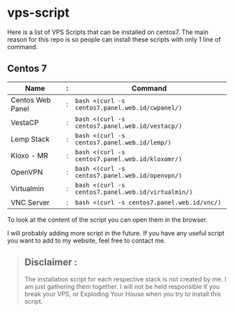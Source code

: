 # vps-script

Here is a list of VPS Scripts that can be installed on centos7. The main reason for this repo is so people can install these scripts with only 1 line of command.

## Centos 7

| Name             | : | Command                                             |
|------------------|---|-----------------------------------------------------|
| Centos Web Panel | : | `bash <(curl -s centos7.panel.web.id/cwpanel/)`     |
| VestaCP          | : | `bash <(curl -s centos7.panel.web.id/vestacp/)`     |
| Lemp Stack       | : | `bash <(curl -s centos7.panel.web.id/lemp/)`        |
| Kloxo - MR       | : | `bash <(curl -s centos7.panel.web.id/kloxomr/)`     |
| OpenVPN          | : | `bash <(curl -s centos7.panel.web.id/openvpn/)`     |
| Virtualmin       | : | `bash <(curl -s centos7.panel.web.id/virtualmin/)`  |
| VNC Server       | : | `bash <(curl -s centos7.panel.web.id/vnc/)`  		 |

To look at the content of the script you can open them in the browser. 

I will probably adding more script in the future. If you have any useful script you want to add to my website, feel free to contact me.



> ## Disclaimer :
> The installation script for each respective stack is not created by me. I am just gathering them together.  I will not be held responsible if you break your VPS, or Exploding Your House when you try to install this script. 
